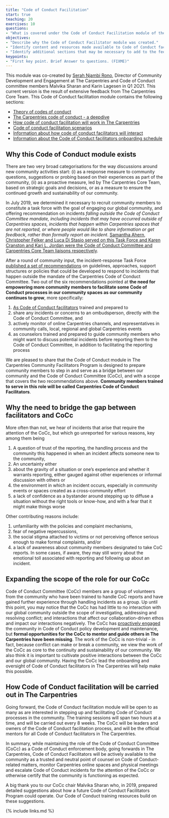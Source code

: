 ```yaml
---
title: "Code of Conduct Facilitation"
start: true
teaching: 20
exercises: 10
questions:
- "What is covered under the Code of Conduct Facilitation module of the Community Facilitators Program?"
objectives:
- "Describe why the Code of Conduct Facilitator module was created."
- "Identify content and resources made available to Code of Conduct facilitators during onboarding and over the course of their cohort work."
- "Identify additional sections that may be necessary to add to the feedback facilitators module."
keypoints:
- "First key point. Brief Answer to questions. (FIXME)"
---
```


This module was co-created by [Serah Njambi Rono](https://github.com/serahrono), Director of Community Development and Engagement at The Carpentries and Code of Conduct committee members Malvika Sharan and Karin Lagesen in Q1 2O21. This current version is the result of extensive feedback from The Carpentries Core Team. This Code of Conduct facilitation module contains the following sections:

- [Theory of codes of conduct](https://carpentries.github.io/03-1-theory-of-codes-of-conduct/index.html)
- [The Carpentries code of conduct - a deepdive](https://carpentries.github.io/03-2-the-carpentries-code-of-conduct/index.html)
- [How code of conduct facilitation will work in The Carpentries](https://carpentries.github.io/03-3-code-of-conduct-facilitation-in-the-carpentries/index.html)
- [Code of conduct facilitation scenarios](https://carpentries.github.io/03-4-code-of-conduct-facilitation-scenarios/index.html)
- [Information about how code of conduct facilitators will interact](https://carpentries.github.io/03-5-community-of-code-of-conduct-facilitators/index.html)
- [Information about the Code of Conduct facilitators onboarding schedule](https://carpentries.github.io/03-6-code-of-conduct-facilitators-onboarding-schedule/index.html)

## Why this Code of Conduct module exists

There are two very broad categorisations for the way discussions around new community activities start:
(i) as a response measure to community questions, suggestions or probing based on their experiences as part of the community,
(ii) as a proactive measure, led by The Carpentries Core Team, based on strategic goals and decisions, or as a measure to ensure the continued growth and sustainability of our community. 

In July 2019, we determined it necessary to recruit community members to constitute a task force with the goal of engaging our global community, and offering recommendation on incidents _falling outside the Code of Conduct Committee mandate, including incidents that may have occurred outside of Carpentries spaces, incidents that happen within Carpentries spaces that are not reported, or where people would like to share information or get feedback, rather than formally report an incident_. [Samantha Ahern, Christopher Felker and Luca Di Stasio served on this Task Force and Karen Cranston and Kari L. Jordan were the Code of Conduct Committee and Carpentries Core Team liaisons respectively](https://github.com/carpentries/task-forces/blob/master/2019/incidents-outside-cocc/2019-07-incidents-outside-cocc-charter.md).

After a round of community input, the incident-response Task Force [published a set of recommendations](https://github.com/carpentries/task-forces/blob/master/2019/incidents-outside-cocc/2019-09-19-cocc-taskforce-summary-recommendations.md) on guidelines, approaches, support structures or policies that could be developed to respond to incidents that happen outside the mandate of the Carpentries Code of Conduct Committee. Two out of the six recommendations pointed at **the need for empowering more community members to facilitate some Code of Conduct processes in our community spaces as our community continues to grow**, more specifically:

1. [As Code of Conduct facilitators](https://github.com/carpentries/task-forces/blob/master/2019/incidents-outside-cocc/2019-09-19-cocc-taskforce-summary-recommendations.md#recommendation-2-volunteer-code-of-conduct-facilitators) trained and prepared to
  1. share any incidents or concerns to an ombudsperson, directly with the Code of Conduct Committee, and
  2. actively monitor of online Carpentries channels, and representatives in community calls, local, regional and global Carpentries events
2. as counselors trained and prepared to guide community members who might want to discuss potential incidents before reporting them to the Code of Conduct Committee, in addition to facilitating the reporting process

We are pleased to share that the Code of Conduct module in The Carpentries Community Facilitators Program is designed to prepare community members to step in and serve as a bridge between our community and the Code of Conduct Committee (CoCc), and with a scope that covers the two recommendations above. **Community members trained to serve in this role will be called Carpentries Code of Conduct Facilitators**.

## Why the need to bridge the gap between facilitators and CoCc

More often than not, we hear of incidents that arise that require the attention of the CoCc, but which go unreported for various reasons, key among them being
 
1. A question of trust of the reporting, the handling process and the community this happened in when an incident affects someone new to the community, 
2. An uncertainty either 
  1. about the gravity of a situation or one’s experience and whether it warrants reporting, either gauged against other experiences or informal discussion with others or
  2. the environment in which an incident occurs, especially in community events or spaces created as a cross-community effort
3. a lack of confidence as a bystander around stepping up to diffuse a situation without the right tools or know-how, and with a fear that it might make things worse

Other contributing reasons include:

1. unfamiliarity with the policies and complaint mechanisms,
2. fear of negative repercussions,
3. the social stigma attached to victims or not perceiving offence serious enough to make formal complaints, and/or 
4. a lack of awareness about community members designated to take CoC reports. In some cases, if aware, they may still worry about the emotional toll associated with reporting and following up about an incident.

## Expanding the scope of the role for our CoCc
	
Code of Conduct Committee (CoCc) members are a group of volunteers from the community who have been trained to handle CoC reports and have gained further experience through handling incidents as a group. Up until this point, you may notice that the CoCc has had little to no interaction with our global community outside the scope of investigating, addressing and resolving conflict; and interactions that affect our collaboration-driven ethos and impact our interactions negatively. The  CoCc has [proactively engaged](https://carpentries.org/posts-by-tags/#blog-tag-code-of-conduct) the community in Code of Conduct policy development and maintenance, but **formal opportunities for the CoCc to mentor and guide others in The Carpentries have been missing**. 
The work of the CoCc is non-trivial - in fact, because conflict can make or break a community, we view the work of the CoCc as core to the continuity and sustainability of our community. We also think it is important to cultivate positive interactions between the CoCc and our global community. Having the CoCc lead the onboarding and oversight of Code of Conduct facilitators in The Carpentries will help make this possible. 

## How Code of Conduct facilitation will be carried out in The Carpentries

Going forward, the Code of Conduct facilitation module will be open to as many as are interested in stepping up and facilitating Code of Conduct processes in the community. The training sessions will span two hours at a time, and will be carried out every 8 weeks. The CoCc will be leaders and owners of the Code of Conduct facilitation process, and will be the official mentors for all Code of Conduct facilitators in The Carpentries.

In summary, while maintaining the role of the Code of Conduct Committee (CoCc) as a Code of Conduct enforcement body, going forwards in The Carpentries, Code of Conduct Facilitators will be actively available to the community as a trusted and neutral point of counsel on Code of Conduct-related matters, monitor Carpentries online spaces and physical meetings and escalate Code of Conduct incidents for the attention of the CoCc or otherwise certify that the community is functioning as expected.

A big thank you to our CoCc chair Malvika Sharan who, in 2019, prepared detailed suggestions about how a future Code of Conduct Facilitators Program could operate. Our Code of Conduct training resources build on these suggestions. 


{% include links.md %}
